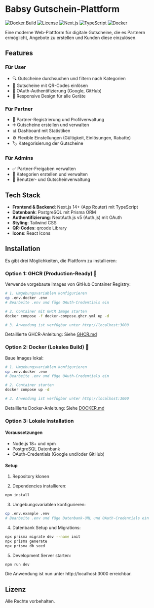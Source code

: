 # Babsy Gutschein-Plattform

[![Docker Build](https://github.com/<username>/gutscheine.babsy.ch/actions/workflows/docker-publish.yml/badge.svg)](https://github.com/<username>/gutscheine.babsy.ch/actions/workflows/docker-publish.yml)
[![License](https://img.shields.io/badge/license-Proprietary-blue.svg)](LICENSE)
[![Next.js](https://img.shields.io/badge/Next.js-16.0-black)](https://nextjs.org/)
[![TypeScript](https://img.shields.io/badge/TypeScript-5.0-blue)](https://www.typescriptlang.org/)
[![Docker](https://img.shields.io/badge/Docker-Ready-blue)](https://www.docker.com/)

Eine moderne Web-Plattform für digitale Gutscheine, die es Partnern ermöglicht, Angebote zu erstellen und Kunden diese einzulösen.

## Features

### Für User
- 🔍 Gutscheine durchsuchen und filtern nach Kategorien
- 🎫 Gutscheine mit QR-Codes einlösen
- 🔐 OAuth-Authentifizierung (Google, GitHub)
- 📱 Responsive Design für alle Geräte

### Für Partner
- 🏢 Partner-Registrierung und Profilverwaltung
- ➕ Gutscheine erstellen und verwalten
- 📊 Dashboard mit Statistiken
- ⚙️ Flexible Einstellungen (Gültigkeit, Einlösungen, Rabatte)
- 🏷️ Kategorisierung der Gutscheine

### Für Admins
- ✅ Partner-Freigaben verwalten
- 📂 Kategorien erstellen und verwalten
- 👥 Benutzer- und Gutscheinverwaltung

## Tech Stack

- **Frontend & Backend**: Next.js 14+ (App Router) mit TypeScript
- **Datenbank**: PostgreSQL mit Prisma ORM
- **Authentifizierung**: NextAuth.js v5 (Auth.js) mit OAuth
- **Styling**: Tailwind CSS
- **QR-Codes**: qrcode Library
- **Icons**: React Icons

## Installation

Es gibt drei Möglichkeiten, die Plattform zu installieren:

### Option 1: GHCR (Production-Ready) 🚀

Verwende vorgebaute Images von GitHub Container Registry:

```bash
# 1. Umgebungsvariablen konfigurieren
cp .env.docker .env
# Bearbeite .env und füge OAuth-Credentials ein

# 2. Container mit GHCR Image starten
docker compose -f docker-compose.ghcr.yml up -d

# 3. Anwendung ist verfügbar unter http://localhost:3000
```

Detaillierte GHCR-Anleitung: Siehe [GHCR.md](GHCR.md)

### Option 2: Docker (Lokales Build) 🐳

Baue Images lokal:

```bash
# 1. Umgebungsvariablen konfigurieren
cp .env.docker .env
# Bearbeite .env und füge OAuth-Credentials ein

# 2. Container starten
docker compose up -d

# 3. Anwendung ist verfügbar unter http://localhost:3000
```

Detaillierte Docker-Anleitung: Siehe [DOCKER.md](DOCKER.md)

### Option 3: Lokale Installation

#### Voraussetzungen

- Node.js 18+ und npm
- PostgreSQL Datenbank
- OAuth-Credentials (Google und/oder GitHub)

#### Setup

1. Repository klonen

2. Dependencies installieren:
```bash
npm install
```

3. Umgebungsvariablen konfigurieren:
```bash
cp .env.example .env
# Bearbeite .env und füge Datenbank-URL und OAuth-Credentials ein
```

4. Datenbank Setup und Migrations:
```bash
npx prisma migrate dev --name init
npx prisma generate
npx prisma db seed
```

5. Development Server starten:
```bash
npm run dev
```

Die Anwendung ist nun unter http://localhost:3000 erreichbar.

## Lizenz

Alle Rechte vorbehalten.
